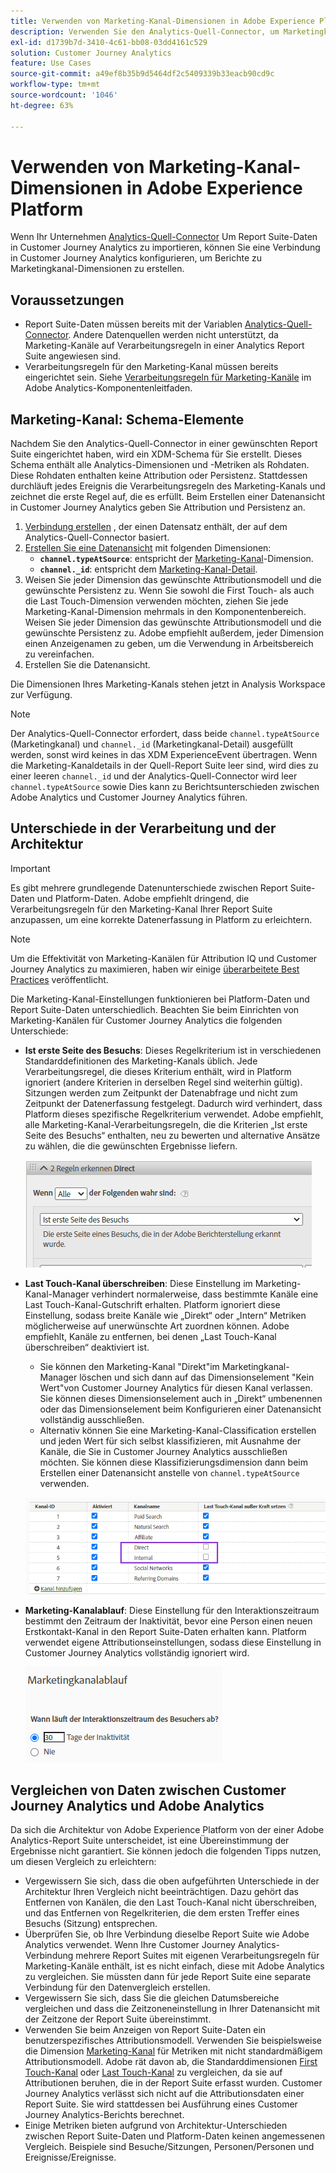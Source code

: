 ```yaml
---
title: Verwenden von Marketing-Kanal-Dimensionen in Adobe Experience Platform
description: Verwenden Sie den Analytics-Quell-Connector, um Marketingkanal-Verarbeitungsregeln in Adobe Experience Platform zu importieren.
exl-id: d1739b7d-3410-4c61-bb08-03dd4161c529
solution: Customer Journey Analytics
feature: Use Cases
source-git-commit: a49ef8b35b9d5464df2c5409339b33eacb90cd9c
workflow-type: tm+mt
source-wordcount: '1046'
ht-degree: 63%

---
```


# Verwenden von Marketing-Kanal-Dimensionen in Adobe Experience Platform

Wenn Ihr Unternehmen [Analytics-Quell-Connector](https://experienceleague.adobe.com/docs/experience-platform/sources/connectors/adobe-applications/analytics.html?lang=de) Um Report Suite-Daten in Customer Journey Analytics zu importieren, können Sie eine Verbindung in Customer Journey Analytics konfigurieren, um Berichte zu Marketingkanal-Dimensionen zu erstellen.

## Voraussetzungen 

* Report Suite-Daten müssen bereits mit der Variablen [Analytics-Quell-Connector](https://experienceleague.adobe.com/docs/experience-platform/sources/connectors/adobe-applications/analytics.html?lang=de). Andere Datenquellen werden nicht unterstützt, da Marketing-Kanäle auf Verarbeitungsregeln in einer Analytics Report Suite angewiesen sind.
* Verarbeitungsregeln für den Marketing-Kanal müssen bereits eingerichtet sein. Siehe [Verarbeitungsregeln für Marketing-Kanäle](https://experienceleague.adobe.com/docs/analytics/admin/admin-tools/manage-report-suites/edit-report-suite/marketing-channels/c-rules.html?lang=de) im Adobe Analytics-Komponentenleitfaden.

## Marketing-Kanal: Schema-Elemente

Nachdem Sie den Analytics-Quell-Connector in einer gewünschten Report Suite eingerichtet haben, wird ein XDM-Schema für Sie erstellt. Dieses Schema enthält alle Analytics-Dimensionen und -Metriken als Rohdaten. Diese Rohdaten enthalten keine Attribution oder Persistenz. Stattdessen durchläuft jedes Ereignis die Verarbeitungsregeln des Marketing-Kanals und zeichnet die erste Regel auf, die es erfüllt. Beim Erstellen einer Datenansicht in Customer Journey Analytics geben Sie Attribution und Persistenz an.

1. [Verbindung erstellen](/help/connections/create-connection.md) , der einen Datensatz enthält, der auf dem Analytics-Quell-Connector basiert.
2. [Erstellen Sie eine Datenansicht](/help/data-views/create-dataview.md) mit folgenden Dimensionen:
   * **`channel.typeAtSource`**: entspricht der [Marketing-Kanal](https://experienceleague.adobe.com/docs/analytics/components/dimensions/marketing-channel.html?lang=de)-Dimension.
   * **`channel._id`**: entspricht dem [Marketing-Kanal-Detail](https://experienceleague.adobe.com/docs/analytics/components/dimensions/marketing-detail.html?lang=de).
3. Weisen Sie jeder Dimension das gewünschte Attributionsmodell und die gewünschte Persistenz zu. Wenn Sie sowohl die First Touch- als auch die Last Touch-Dimension verwenden möchten, ziehen Sie jede Marketing-Kanal-Dimension mehrmals in den Komponentenbereich. Weisen Sie jeder Dimension das gewünschte Attributionsmodell und die gewünschte Persistenz zu. Adobe empfiehlt außerdem, jeder Dimension einen Anzeigenamen zu geben, um die Verwendung in Arbeitsbereich zu vereinfachen.
4. Erstellen Sie die Datenansicht.

Die Dimensionen Ihres Marketing-Kanals stehen jetzt in Analysis Workspace zur Verfügung.

>[!NOTE]
>
> Der Analytics-Quell-Connector erfordert, dass beide `channel.typeAtSource` (Marketingkanal) und `channel._id` (Marketingkanal-Detail) ausgefüllt werden, sonst wird keines in das XDM ExperienceEvent übertragen. Wenn die Marketing-Kanaldetails in der Quell-Report Suite leer sind, wird dies zu einer leeren `channel._id` und der Analytics-Quell-Connector wird leer `channel.typeAtSource` sowie Dies kann zu Berichtsunterschieden zwischen Adobe Analytics und Customer Journey Analytics führen.

## Unterschiede in der Verarbeitung und der Architektur

>[!IMPORTANT]
>
>Es gibt mehrere grundlegende Datenunterschiede zwischen Report Suite-Daten und Platform-Daten. Adobe empfiehlt dringend, die Verarbeitungsregeln für den Marketing-Kanal Ihrer Report Suite anzupassen, um eine korrekte Datenerfassung in Platform zu erleichtern.

>[!NOTE]
>
>Um die Effektivität von Marketing-Kanälen für Attribution IQ und Customer Journey Analytics zu maximieren, haben wir einige [überarbeitete Best Practices](https://experienceleague.adobe.com/docs/analytics/components/marketing-channels/mchannel-best-practices.html?lang=de) veröffentlicht.

Die Marketing-Kanal-Einstellungen funktionieren bei Platform-Daten und Report Suite-Daten unterschiedlich. Beachten Sie beim Einrichten von Marketing-Kanälen für Customer Journey Analytics die folgenden Unterschiede:

* **Ist erste Seite des Besuchs**: Dieses Regelkriterium ist in verschiedenen Standarddefinitionen des Marketing-Kanals üblich. Jede Verarbeitungsregel, die dieses Kriterium enthält, wird in Platform ignoriert (andere Kriterien in derselben Regel sind weiterhin gültig). Sitzungen werden zum Zeitpunkt der Datenabfrage und nicht zum Zeitpunkt der Datenerfassung festgelegt. Dadurch wird verhindert, dass Platform dieses spezifische Regelkriterium verwendet. Adobe empfiehlt, alle Marketing-Kanal-Verarbeitungsregeln, die die Kriterien „Ist erste Seite des Besuchs“ enthalten, neu zu bewerten und alternative Ansätze zu wählen, die die gewünschten Ergebnisse liefern.

  ![Erste Seite des Besuchs](../assets/first-page-of-visit.png)

* **Last Touch-Kanal überschreiben**: Diese Einstellung im Marketing-Kanal-Manager verhindert normalerweise, dass bestimmte Kanäle eine Last Touch-Kanal-Gutschrift erhalten. Platform ignoriert diese Einstellung, sodass breite Kanäle wie „Direkt“ oder „Intern“ Metriken möglicherweise auf unerwünschte Art zuordnen können. Adobe empfiehlt, Kanäle zu entfernen, bei denen „Last Touch-Kanal überschreiben“ deaktiviert ist.
   * Sie können den Marketing-Kanal &quot;Direkt&quot;im Marketingkanal-Manager löschen und sich dann auf das Dimensionselement &quot;Kein Wert&quot;von Customer Journey Analytics für diesen Kanal verlassen. Sie können dieses Dimensionselement auch in „Direkt“ umbenennen oder das Dimensionselement beim Konfigurieren einer Datenansicht vollständig ausschließen.
   * Alternativ können Sie eine Marketing-Kanal-Classification erstellen und jeden Wert für sich selbst klassifizieren, mit Ausnahme der Kanäle, die Sie in Customer Journey Analytics ausschließen möchten. Sie können diese Klassifizierungsdimension dann beim Erstellen einer Datenansicht anstelle von `channel.typeAtSource` verwenden.

  ![Last Touch-Kanal überschreiben](../assets/override-last-touch-channel.png)

* **Marketing-Kanalablauf**: Diese Einstellung für den Interaktionszeitraum bestimmt den Zeitraum der Inaktivität, bevor eine Person einen neuen Erstkontakt-Kanal in den Report Suite-Daten erhalten kann. Platform verwendet eigene Attributionseinstellungen, sodass diese Einstellung in Customer Journey Analytics vollständig ignoriert wird.

  ![Marketing-Kanalablauf](../assets/marketing-channel-expiration.png)

## Vergleichen von Daten zwischen Customer Journey Analytics und Adobe Analytics

Da sich die Architektur von Adobe Experience Platform von der einer Adobe Analytics-Report Suite unterscheidet, ist eine Übereinstimmung der Ergebnisse nicht garantiert. Sie können jedoch die folgenden Tipps nutzen, um diesen Vergleich zu erleichtern:

* Vergewissern Sie sich, dass die oben aufgeführten Unterschiede in der Architektur Ihren Vergleich nicht beeinträchtigen. Dazu gehört das Entfernen von Kanälen, die den Last Touch-Kanal nicht überschreiben, und das Entfernen von Regelkriterien, die dem ersten Treffer eines Besuchs (Sitzung) entsprechen.
* Überprüfen Sie, ob Ihre Verbindung dieselbe Report Suite wie Adobe Analytics verwendet. Wenn Ihre Customer Journey Analytics-Verbindung mehrere Report Suites mit eigenen Verarbeitungsregeln für Marketing-Kanäle enthält, ist es nicht einfach, diese mit Adobe Analytics zu vergleichen. Sie müssten dann für jede Report Suite eine separate Verbindung für den Datenvergleich erstellen.
* Vergewissern Sie sich, dass Sie die gleichen Datumsbereiche vergleichen und dass die Zeitzoneneinstellung in Ihrer Datenansicht mit der Zeitzone der Report Suite übereinstimmt.
* Verwenden Sie beim Anzeigen von Report Suite-Daten ein benutzerspezifisches Attributionsmodell. Verwenden Sie beispielsweise die Dimension [Marketing-Kanal](https://experienceleague.adobe.com/docs/analytics/components/dimensions/marketing-channel.html?lang=de) für Metriken mit nicht standardmäßigem Attributionsmodell. Adobe rät davon ab, die Standarddimensionen [First Touch-Kanal](https://experienceleague.adobe.com/docs/analytics/components/dimensions/first-touch-channel.html?lang=de) oder [Last Touch-Kanal](https://experienceleague.adobe.com/docs/analytics/components/dimensions/last-touch-channel.html?lang=de) zu vergleichen, da sie auf Attributionen beruhen, die in der Report Suite erfasst wurden. Customer Journey Analytics verlässt sich nicht auf die Attributionsdaten einer Report Suite. Sie wird stattdessen bei Ausführung eines Customer Journey Analytics-Berichts berechnet.
* Einige Metriken bieten aufgrund von Architektur-Unterschieden zwischen Report Suite-Daten und Platform-Daten keinen angemessenen Vergleich. Beispiele sind Besuche/Sitzungen, Personen/Personen und Ereignisse/Ereignisse.
